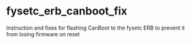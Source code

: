 # fysetc_erb_canboot_fix
Instruction and fixes for flashing CanBoot to the fysetc ERB to prevent it from losing firmware on reset

